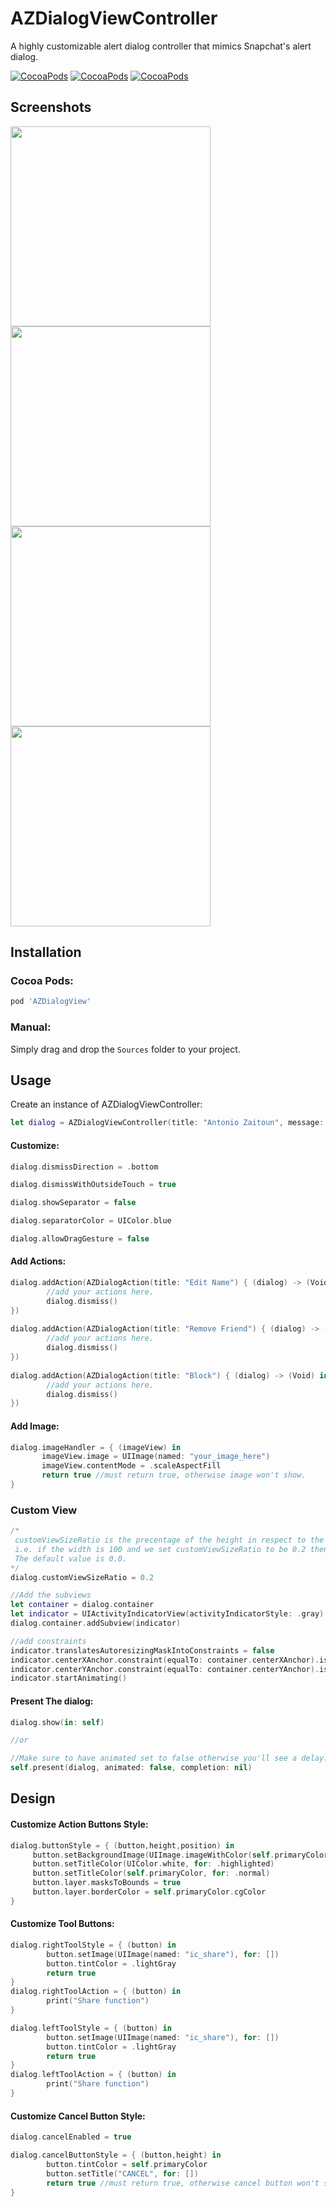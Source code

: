 # AZDialogViewController
A highly customizable alert dialog controller that mimics Snapchat's alert dialog.

[![CocoaPods](https://img.shields.io/cocoapods/v/AZDialogView.svg)]()
[![CocoaPods](https://img.shields.io/cocoapods/l/AZDialogView.svg)]()
[![CocoaPods](https://img.shields.io/cocoapods/p/AZDialogView.svg)]()
## Screenshots

 <img src="Screenshots/demo.gif" width="320" /> <img src="Screenshots/sc_1.png" width="320" />  
 <img src="Screenshots/sc_2.png" width="320" /> 
 <img src="Screenshots/sc_4.png" width="320" /> 
 
 
## Installation


### Cocoa Pods:

```bash
pod 'AZDialogView'
```

### Manual:

Simply drag and drop the ```Sources``` folder to your project.
 
## Usage

Create an instance of AZDialogViewController:
```swift
let dialog = AZDialogViewController(title: "Antonio Zaitoun", message: "minitour")
```

#### Customize:
```swift
dialog.dismissDirection = .bottom

dialog.dismissWithOutsideTouch = true

dialog.showSeparator = false

dialog.separatorColor = UIColor.blue

dialog.allowDragGesture = false
```

#### Add Actions:
```swift
dialog.addAction(AZDialogAction(title: "Edit Name") { (dialog) -> (Void) in
        //add your actions here.
        dialog.dismiss()
})
        
dialog.addAction(AZDialogAction(title: "Remove Friend") { (dialog) -> (Void) in
        //add your actions here.
        dialog.dismiss()
})
        
dialog.addAction(AZDialogAction(title: "Block") { (dialog) -> (Void) in
        //add your actions here.
        dialog.dismiss()
})
```

#### Add Image:
```swift
dialog.imageHandler = { (imageView) in
       imageView.image = UIImage(named: "your_image_here")
       imageView.contentMode = .scaleAspectFill
       return true //must return true, otherwise image won't show.
}
```

### Custom View
```swift
/*
 customViewSizeRatio is the precentage of the height in respect to the width of the view. 
 i.e. if the width is 100 and we set customViewSizeRatio to be 0.2 then the height will be 20. 
 The default value is 0.0.
*/
dialog.customViewSizeRatio = 0.2

//Add the subviews
let container = dialog.container
let indicator = UIActivityIndicatorView(activityIndicatorStyle: .gray)
dialog.container.addSubview(indicator)

//add constraints
indicator.translatesAutoresizingMaskIntoConstraints = false
indicator.centerXAnchor.constraint(equalTo: container.centerXAnchor).isActive = true
indicator.centerYAnchor.constraint(equalTo: container.centerYAnchor).isActive = true
indicator.startAnimating()
```

#### Present The dialog:
```swift
dialog.show(in: self)

//or

//Make sure to have animated set to false otherwise you'll see a delay.
self.present(dialog, animated: false, completion: nil)
```

## Design

#### Customize Action Buttons Style:
```swift
dialog.buttonStyle = { (button,height,position) in
     button.setBackgroundImage(UIImage.imageWithColor(self.primaryColorDark), for: .highlighted)
     button.setTitleColor(UIColor.white, for: .highlighted)
     button.setTitleColor(self.primaryColor, for: .normal)
     button.layer.masksToBounds = true
     button.layer.borderColor = self.primaryColor.cgColor
}
```

#### Customize Tool Buttons:
```swift
dialog.rightToolStyle = { (button) in
        button.setImage(UIImage(named: "ic_share"), for: [])
        button.tintColor = .lightGray
        return true
}      
dialog.rightToolAction = { (button) in
        print("Share function")
}

dialog.leftToolStyle = { (button) in
        button.setImage(UIImage(named: "ic_share"), for: [])
        button.tintColor = .lightGray
        return true
}      
dialog.leftToolAction = { (button) in
        print("Share function")
}

```

#### Customize Cancel Button Style:
```swift
dialog.cancelEnabled = true

dialog.cancelButtonStyle = { (button,height) in
        button.tintColor = self.primaryColor
        button.setTitle("CANCEL", for: [])
        return true //must return true, otherwise cancel button won't show.
}
```


